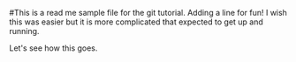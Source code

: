 #This is a read me sample file for the git tutorial. Adding a line for fun!
I wish this was easier but it is more complicated that expected to get up and running.

Let's see how this goes.
